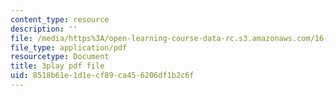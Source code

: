 ```yaml
---
content_type: resource
description: ''
file: /media/https%3A/open-learning-course-data-rc.s3.amazonaws.com/16-885j-aircraft-systems-engineering-fall-2005/8518b61e1d1ecf89ca456206df1b2c6f_qcpyFE3u3hw.pdf
file_type: application/pdf
resourcetype: Document
title: 3play pdf file
uid: 8518b61e-1d1e-cf89-ca45-6206df1b2c6f
---
```

